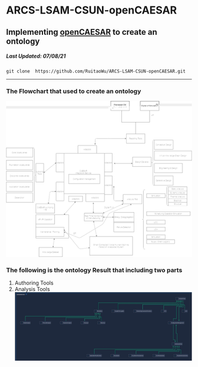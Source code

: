 # ARCS-LSAM-CSUN-openCAESAR
## Implementing [openCAESAR](https://github.com/opencaesar) to create an ontology
##### *Last Updated: 07/08/21*
```
git clone  https://github.com/RuitaoWu/ARCS-LSAM-CSUN-openCAESAR.git
```
---
### The Flowchart that used to create an ontology
![Flowchart](https://github.com/RuitaoWu/ARCS-LSAM-CSUN-openCAESAR/blob/main/image/uml.jpg)
### The following is the ontology Result that including two parts
1. Authoring Tools
2. Analysis Tools
![Result](https://github.com/RuitaoWu/ARCS-LSAM-CSUN-openCAESAR/blob/main/image/oml-demo-1.jpg)
